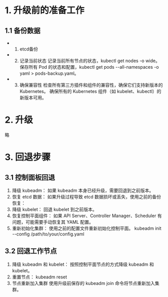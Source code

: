 # 1. 升级前的准备工作
## 1.1 备份数据
- 1. etcd备份
- 2. 记录当前状态
记录当前所有节点的状态，kubectl get nodes -o wide。
保存所有 Pod 的状态和配置，kubectl get pods --all-namespaces -o yaml > pods-backup.yaml。

- 3. 确保兼容性
检查所有第三方插件和组件的兼容性，确保它们支持新版本的 Kubernetes。
确保所有的 Kubernetes 组件（如 kubelet、kubectl）的新版本可用。

# 2. 升级
略

# 3. 回退步骤
## 3.1 控制面板回退
1. 降级 kubeadm：
    如果 kubeadm 本身已经升级，需要回退到之前版本。
2. 恢复 etcd 数据：
    如果升级过程导致 etcd 数据损坏或丢失，使用之前的备份恢复：
3. 降级 kubelet：
    回退 kubelet 到之前版本。
4. 恢复控制平面组件：
    如果 API Server、Controller Manager、Scheduler 有问题，可能需要手动恢复其 YAML 配置。
5. 重新初始化集群：
    使用之前的配置文件重新初始化控制平面。
    kubeadm init --config /path/to/your/config.yaml
## 3.2 回退工作节点
1. 降级 kubeadm 和 kubelet：
    按照控制平面节点的方式降级 kubeadm 和 kubelet。
2. 重置节点：
    kubeadm reset
3. 节点重新加入集群
    使用升级前保存的 kubeadm join 命令将节点重新加入集群。
